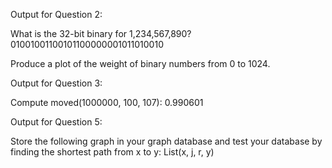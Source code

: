 Output for Question 2:

What is the 32-bit binary for 1,234,567,890?
01001001100101100000001011010010


 Produce a plot of the weight of binary numbers from 0
to 1024.



Output for Question 3:

Compute moved(1000000, 100, 107):
0.990601


Output for Question 5:

Store the following graph in your graph database and test your database by finding the shortest path from x to y:
List(x, j, r, y)
